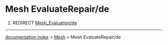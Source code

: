 # Mesh EvaluateRepair/de
1.  REDIRECT [Mesh\_Evaluation/de](Mesh_Evaluation/de.md)

---
[documentation index](../README.md) > [Mesh](Mesh_Workbench.md) > Mesh EvaluateRepair/de
